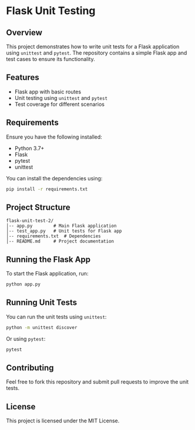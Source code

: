 # Flask Unit Testing

## Overview
This project demonstrates how to write unit tests for a Flask application using `unittest` and `pytest`. The repository contains a simple Flask app and test cases to ensure its functionality.

## Features
- Flask app with basic routes
- Unit testing using `unittest` and `pytest`
- Test coverage for different scenarios

## Requirements
Ensure you have the following installed:
- Python 3.7+
- Flask
- pytest
- unittest

You can install the dependencies using:
```sh
pip install -r requirements.txt
```

## Project Structure
```
flask-unit-test-2/
│-- app.py        # Main Flask application
│-- test_app.py   # Unit tests for Flask app
│-- requirements.txt  # Dependencies
│-- README.md     # Project documentation
```

## Running the Flask App
To start the Flask application, run:
```sh
python app.py
```

## Running Unit Tests
You can run the unit tests using `unittest`:
```sh
python -m unittest discover
```
Or using `pytest`:
```sh
pytest
```

## Contributing
Feel free to fork this repository and submit pull requests to improve the unit tests.

## License
This project is licensed under the MIT License.

